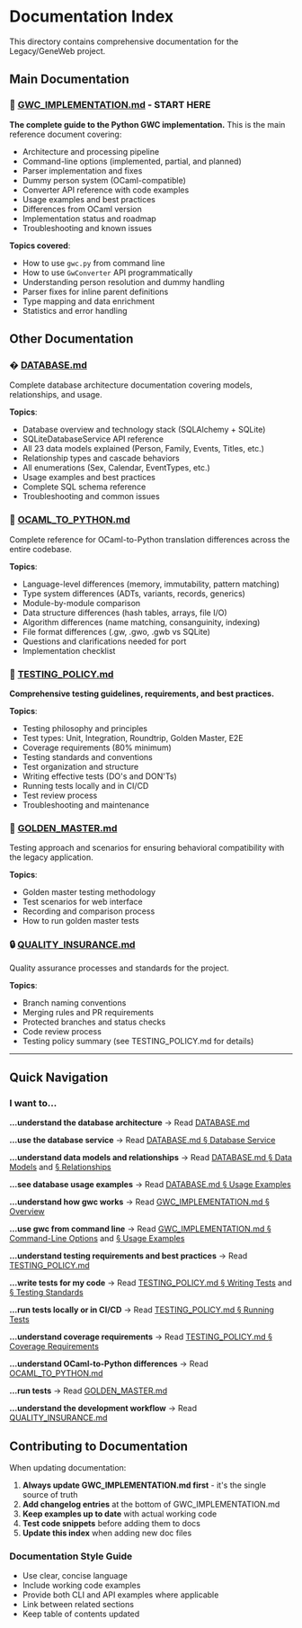 # Documentation Index

This directory contains comprehensive documentation for the Legacy/GeneWeb project.

## Main Documentation

### 📘 [GWC_IMPLEMENTATION.md](./GWC_IMPLEMENTATION.md) - **START HERE**

**The complete guide to the Python GWC implementation.** This is the main reference document covering:

- Architecture and processing pipeline
- Command-line options (implemented, partial, and planned)
- Parser implementation and fixes
- Dummy person system (OCaml-compatible)
- Converter API reference with code examples
- Usage examples and best practices
- Differences from OCaml version
- Implementation status and roadmap
- Troubleshooting and known issues

**Topics covered**:
- How to use `gwc.py` from command line
- How to use `GwConverter` API programmatically
- Understanding person resolution and dummy handling
- Parser fixes for inline parent definitions
- Type mapping and data enrichment
- Statistics and error handling


## Other Documentation

### �️ [DATABASE.md](./DATABASE.md)
Complete database architecture documentation covering models, relationships, and usage.

**Topics**:
- Database overview and technology stack (SQLAlchemy + SQLite)
- SQLiteDatabaseService API reference
- All 23 data models explained (Person, Family, Events, Titles, etc.)
- Relationship types and cascade behaviors
- All enumerations (Sex, Calendar, EventTypes, etc.)
- Usage examples and best practices
- Complete SQL schema reference
- Troubleshooting and common issues

### 🔄 [OCAML_TO_PYTHON.md](./OCAML_TO_PYTHON.md)
Complete reference for OCaml-to-Python translation differences across the entire codebase.

**Topics**:
- Language-level differences (memory, immutability, pattern matching)
- Type system differences (ADTs, variants, records, generics)
- Module-by-module comparison
- Data structure differences (hash tables, arrays, file I/O)
- Algorithm differences (name matching, consanguinity, indexing)
- File format differences (.gw, .gwo, .gwb vs SQLite)
- Questions and clarifications needed for port
- Implementation checklist

### 🧪 [TESTING_POLICY.md](./TESTING_POLICY.md)
**Comprehensive testing guidelines, requirements, and best practices.**

**Topics**:
- Testing philosophy and principles
- Test types: Unit, Integration, Roundtrip, Golden Master, E2E
- Coverage requirements (80% minimum)
- Testing standards and conventions
- Test organization and structure
- Writing effective tests (DO's and DON'Ts)
- Running tests locally and in CI/CD
- Test review process
- Troubleshooting and maintenance

### 🧪 [GOLDEN_MASTER.md](./GOLDEN_MASTER.md)
Testing approach and scenarios for ensuring behavioral compatibility with the legacy application.

**Topics**:
- Golden master testing methodology
- Test scenarios for web interface
- Recording and comparison process
- How to run golden master tests

### 🔒 [QUALITY_INSURANCE.md](./QUALITY_INSURANCE.md)
Quality assurance processes and standards for the project.

**Topics**:
- Branch naming conventions
- Merging rules and PR requirements
- Protected branches and status checks
- Code review process
- Testing policy summary (see TESTING_POLICY.md for details)

---

## Quick Navigation

### I want to...

**...understand the database architecture**
→ Read [DATABASE.md](./DATABASE.md)

**...use the database service**
→ Read [DATABASE.md § Database Service](./DATABASE.md#database-service)

**...understand data models and relationships**
→ Read [DATABASE.md § Data Models](./DATABASE.md#data-models) and [§ Relationships](./DATABASE.md#relationships)

**...see database usage examples**
→ Read [DATABASE.md § Usage Examples](./DATABASE.md#usage-examples)

**...understand how gwc works**
→ Read [GWC_IMPLEMENTATION.md § Overview](./GWC_IMPLEMENTATION.md#overview)

**...use gwc from command line**
→ Read [GWC_IMPLEMENTATION.md § Command-Line Options](./GWC_IMPLEMENTATION.md#command-line-options) and [§ Usage Examples](./GWC_IMPLEMENTATION.md#usage-examples)

**...understand testing requirements and best practices**
→ Read [TESTING_POLICY.md](./TESTING_POLICY.md)

**...write tests for my code**
→ Read [TESTING_POLICY.md § Writing Tests](./TESTING_POLICY.md#writing-tests) and [§ Testing Standards](./TESTING_POLICY.md#testing-standards)

**...run tests locally or in CI/CD**
→ Read [TESTING_POLICY.md § Running Tests](./TESTING_POLICY.md#running-tests)

**...understand coverage requirements**
→ Read [TESTING_POLICY.md § Coverage Requirements](./TESTING_POLICY.md#coverage-requirements)

**...understand OCaml-to-Python differences**
→ Read [OCAML_TO_PYTHON.md](./OCAML_TO_PYTHON.md)

**...run tests**
→ Read [GOLDEN_MASTER.md](./GOLDEN_MASTER.md)

**...understand the development workflow**
→ Read [QUALITY_INSURANCE.md](./QUALITY_INSURANCE.md)

## Contributing to Documentation

When updating documentation:

1. **Always update GWC_IMPLEMENTATION.md first** - it's the single source of truth
2. **Add changelog entries** at the bottom of GWC_IMPLEMENTATION.md
3. **Keep examples up to date** with actual working code
4. **Test code snippets** before adding them to docs
5. **Update this index** when adding new doc files

### Documentation Style Guide

- Use clear, concise language
- Include working code examples
- Provide both CLI and API examples where applicable
- Link between related sections
- Keep table of contents updated